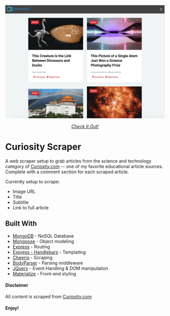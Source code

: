 <div align="center">
    <a href="">
        <img src="https://github.com/milesbowles/ArticleScraper/blob/master/screenshots/screenshot.png" alt="Screenshoot" width="800"/>
    </a>
    <br>
    <p>
        <em><a href="https://arti-scrape.herokuapp.com/">Check It Out!<a/></em>
    </p>
</div>

# Curiosity Scraper

A web scraper setup to grab articles from the science and technology category of [Curiosity.com](https://curiosity.com/) -- one of my favorite educational article sources. Complete with a comment section for each scraped article. 

Currently setup to scrape:

* Image URL
* Title
* Subtitle
* Link to full article

## Built With

* [MongoDB](https://www.mongodb.com/) - NoSQL Database
* [Mongoose](http://mongoosejs.com/) - Object modeling
* [Express](https://expressjs.com/) - Routing
* [Express - Handlebars](https://github.com/ericf/express-handlebars) - Templating
* [Cheerio](https://cheerio.js.org/) - Scraping
* [BodyParser](https://github.com/expressjs/body-parser) - Parsing middleware
* [JQuery](https://jquery.com/) - Event Handling & DOM manipulation
* [Materialize](http://materializecss.com/) - Front-end styling

#### Disclaimer

All content is scraped from [Curiosity.com](https://curiosity.com/)


#### Enjoy!